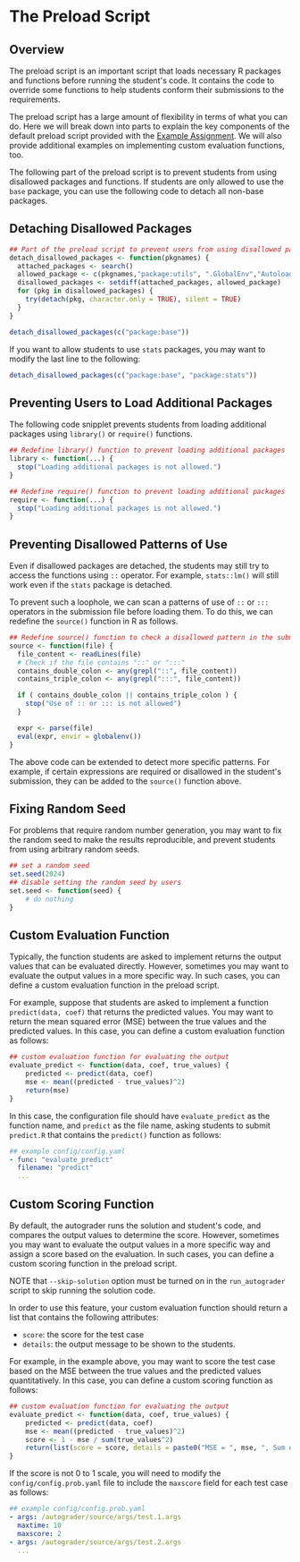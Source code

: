# The Preload Script

## Overview 

The preload script is an important script that loads necessary 
R packages and functions before running the student's code. It contains the code to
override some functions to help students conform their submissions to the requirements.

The preload script has a large amount of flexibility in terms of what you can do. 
Here we will break down into parts to explain the key components of the default preload script
provided with the [Example Assignment](../use_cases/example_assignment.md). 
We will also provide additional examples on implementing custom evaluation functions, too.

The following part of the preload script is to prevent students from using 
disallowed packages and functions. If students are only allowed to use the `base` package,
you can use the following code to detach all non-base packages.

## Detaching Disallowed Packages

```R linenums="1"
## Part of the preload script to prevent users from using disallowed packages
detach_disallowed_packages <- function(pkgnames) {
  attached_packages <- search()
  allowed_package <- c(pkgnames,"package:utils", ".GlobalEnv","Autoloads")
  disallowed_packages <- setdiff(attached_packages, allowed_package)
  for (pkg in disallowed_packages) {
    try(detach(pkg, character.only = TRUE), silent = TRUE)
  }
}

detach_disallowed_packages(c("package:base"))
```

If you want to allow students to use `stats` packages, you may want to modify the last line to the following:

```R linenums="1"
detach_disallowed_packages(c("package:base", "package:stats"))
```

## Preventing Users to Load Additional Packages

The following code snipplet prevents students from 
loading additional packages using `library()` or `require()` functions.

```R linenums="1"
## Redefine library() function to prevent loading additional packages
library <- function(...) {
  stop("Loading additional packages is not allowed.")
}

## Redefine require() function to prevent loading additional packages
require <- function(...) {
  stop("Loading additional packages is not allowed.")
}
```

## Preventing Disallowed Patterns of Use

Even if disallowed packages are detached, the students may still try to access the functions
using `::` operator. For example, `stats::lm()` will still work even if the `stats` package is detached.

To prevent such a loophole, we can scan a patterns of use of `::` or `:::` operators in the submission file
before loading them. To do this, we can redefine the `source()` function in R as follows.

```R linenums="1"
## Redefine source() function to check a disallowed pattern in the submitted file
source <- function(file) {
  file_content <- readLines(file)
  # Check if the file contains "::" or ":::"
  contains_double_colon <- any(grepl("::", file_content))
  contains_triple_colon <- any(grepl(":::", file_content))

  if ( contains_double_colon || contains_triple_colon ) {
    stop("Use of :: or ::: is not allowed")
  }

  expr <- parse(file)
  eval(expr, envir = globalenv())
}
```

The above code can be extended to detect more specific patterns. 
For example, if certain expressions are required or disallowed in the student's submission, they can be added
to the `source()` function above.

## Fixing Random Seed

For problems that require random number generation, 
you may want to fix the random seed to make the results reproducible, and prevent students from
using arbitrary random seeds. 

```R linenums="1"
## set a random seed
set.seed(2024)
## disable setting the random seed by users
set.seed <- function(seed) { 
    # do nothing
}
```

## Custom Evaluation Function

Typically, the function students are asked to implement returns the output values that can be evaluated directly. However, sometimes you may want to evaluate the output values in a more specific way. In such cases, you can define a custom evaluation function in the preload script.

For example, suppose that students are asked to implement a function `predict(data, coef)` that returns the predicted values. You may want to return the mean squared error (MSE) between the true values and the predicted values. In this case, you can define a custom evaluation function as follows:

```R linenums="1"
## custom evaluation function for evaluating the output
evaluate_predict <- function(data, coef, true_values) {
    predicted <- predict(data, coef)
    mse <- mean((predicted - true_values)^2)
    return(mse)
}
```

In this case, the configuration file should have `evaluate_predict` as the function name, and 
`predict` as the file name, asking students to submit `predict.R` that contains the `predict()` function as follows:

```yaml linenums="1"
## example config/config.yaml
- func: "evaluate_predict" 
  filename: "predict" 
  ...
```

## Custom Scoring Function

By default, the autograder runs the solution and student's code, and compares the output values to determine the score. However, sometimes you may want to evaluate the output values in a more specific way and assign a score based on the evaluation. In such cases, you can define a custom scoring function in the preload script. 

NOTE that `--skip-solution` option must be turned on in the `run_autograder` script to skip running the solution code.

In order to use this feature, your custom evaluation function should return a list that contains the following attributes:

- `score`: the score for the test case
- `details`: the output message to be shown to the students.

For example, in the example above, you may want to score the test case based on the MSE between the true values and the predicted values quantitatively. In this case, you can define a custom scoring function as follows:

```R linenums="1"
## custom evaluation function for evaluating the output
evaluate_predict <- function(data, coef, true_values) {
    predicted <- predict(data, coef)
    mse <- mean((predicted - true_values)^2)
    score <- 1 - mse / sum(true_values^2)
    return(list(score = score, details = paste0("MSE = ", mse, ", Sum of True Values = ", sum(true_values^2))))
}
```

If the score is not 0 to 1 scale, you will need to modify the `config/config.prob.yaml` file to include the `maxscore` field for each test case as follows:

```yaml linenums="1"
## example config/config.prob.yaml 
- args: /autograder/source/args/test.1.args
  maxtime: 10
  maxscore: 2
- args: /autograder/source/args/test.2.args
  ...
```
